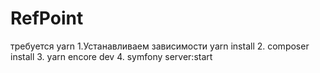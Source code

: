 # RefPoint

требуется yarn 
1.Устанавливаем зависимости yarn install 
2. composer install
3. yarn encore dev 
4. symfony server:start